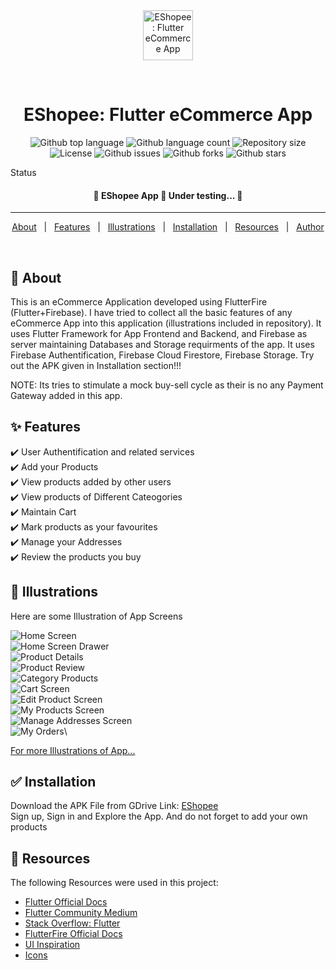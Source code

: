 <div align="center" id="top"> 
  <img src="https://github.com/rahul-badgujar/EShopee-Flutter-eCommerce-App/blob/master/assets/images/launcher_icon_with_bg.png" alt="EShopee: Flutter eCommerce App" width="80" height="80"/>

&#xa0;

  <!-- <a href="https://e_commerce_app_flutter.netlify.app">Demo</a> -->
</div>

<h1 align="center">EShopee: Flutter eCommerce App</h1>

<p align="center">
  <img alt="Github top language" src="https://img.shields.io/github/languages/top/rahul-badgujar/e_commerce_app_flutter?color=56BEB8">

  <img alt="Github language count" src="https://img.shields.io/github/languages/count/rahul-badgujar/e_commerce_app_flutter?color=56BEB8">

  <img alt="Repository size" src="https://img.shields.io/github/repo-size/rahul-badgujar/e_commerce_app_flutter?color=56BEB8">

  <img alt="License" src="https://img.shields.io/github/license/rahul-badgujar/e_commerce_app_flutter?color=56BEB8">

  <img alt="Github issues" src="https://img.shields.io/github/issues/{{YOUR_GITHUB_USERNAME}}/e_commerce_app_flutter?color=56BEB8" />

  <img alt="Github forks" src="https://img.shields.io/github/forks/{{YOUR_GITHUB_USERNAME}}/e_commerce_app_flutter?color=56BEB8" />

  <img alt="Github stars" src="https://img.shields.io/github/stars/{{YOUR_GITHUB_USERNAME}}/e_commerce_app_flutter?color=56BEB8" />
</p>

Status

<h4 align="center">
	🚧  EShopee App 🚀 Under testing...  🚧
</h4>

<hr>

<p align="center">
  <a href="#dart-about">About</a> &#xa0; | &#xa0; 
  <a href="#sparkles-features">Features</a> &#xa0; | &#xa0;
  <a href="#checkered_flag-illustrations">Illustrations</a> &#xa0; | &#xa0;
  <a href="#white_check_mark-installation">Installation</a> &#xa0; | &#xa0;
  <a href="#rocket-resources">Resources</a> &#xa0; | &#xa0;
  <a href="https://github.com/rahul-badgujar" target="_blank">Author</a>
</p>

<br>

## :dart: About

This is an eCommerce Application developed using FlutterFire (Flutter+Firebase). I have tried to collect all the basic features of any eCommerce App into this application (illustrations included in repository). It uses Flutter Framework for App Frontend and Backend, and Firebase as server maintaining Databases and Storage requirments of the app. It uses Firebase Authentification, Firebase Cloud Firestore, Firebase Storage. Try out the APK given in Installation section!!!

NOTE: Its tries to stimulate a mock buy-sell cycle as their is no any Payment Gateway added in this app.

## :sparkles: Features

:heavy_check_mark: User Authentification and related services\
:heavy_check_mark: Add your Products\
:heavy_check_mark: View products added by other users\
:heavy_check_mark: View products of Different Cateogories\
:heavy_check_mark: Maintain Cart\
:heavy_check_mark: Mark products as your favourites\
:heavy_check_mark: Manage your Addresses\
:heavy_check_mark: Review the products you buy

## :checkered_flag: Illustrations

Here are some Illustration of App Screens

![Home Screen](https://github.com/rahul-badgujar/EShopee-Flutter-eCommerce-App/blob/master/illustrations/home%20screen.png)\
![Home Screen Drawer](https://github.com/rahul-badgujar/EShopee-Flutter-eCommerce-App/blob/master/illustrations/home%20screen%20drawer.png)\
![Product Details](https://github.com/rahul-badgujar/EShopee-Flutter-eCommerce-App/blob/master/illustrations/product%20details%20screen-%20product%20actions.png)\
![Product Review](https://github.com/rahul-badgujar/EShopee-Flutter-eCommerce-App/blob/master/illustrations/product%20details%20screen-%20user%20reviews.png)\
![Category Products](https://github.com/rahul-badgujar/EShopee-Flutter-eCommerce-App/blob/master/illustrations/category%20products%20screen.png)\
![Cart Screen](https://github.com/rahul-badgujar/EShopee-Flutter-eCommerce-App/blob/master/illustrations/cart%20screen.png)\
![Edit Product Screen](https://github.com/rahul-badgujar/EShopee-Flutter-eCommerce-App/blob/master/illustrations/edit%20product%20screen.png)\
![My Products Screen](https://github.com/rahul-badgujar/EShopee-Flutter-eCommerce-App/blob/master/illustrations/my%20products%20screen.png)\
![Manage Addresses Screen](https://github.com/rahul-badgujar/EShopee-Flutter-eCommerce-App/blob/master/illustrations/manage%20addresses%20screen.png)\
![My Orders](https://github.com/rahul-badgujar/EShopee-Flutter-eCommerce-App/blob/master/illustrations/my%20orders%20screen.png)\

[For more Illustrations of App...](https://github.com/rahul-badgujar/EShopee-Flutter-eCommerce-App/tree/master/illustrations)

## :white_check_mark: Installation

Download the APK File from GDrive Link: [EShopee](https://drive.google.com/drive/folders/1wsWxGh_5MTHRUqDh6Zyc8J_iolTVBhmH?usp=sharing)\
Sign up, Sign in and Explore the App. And do not forget to add your own products

## :rocket: Resources

The following Resources were used in this project:

- [Flutter Official Docs](https://flutter.dev/docs)
- [Flutter Community Medium](https://medium.com/flutter-community)
- [Stack Overflow: Flutter](https://stackoverflow.com/questions/tagged/flutter)
- [FlutterFire Official Docs](https://firebase.flutter.dev/docs/overview/)
- [UI Inspiration](https://github.com/abuanwar072/E-commerce-Complete-Flutter-UI)
- [Icons](https://www.flaticon.com/)
